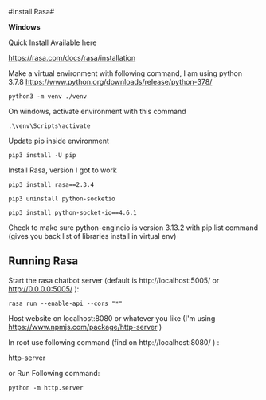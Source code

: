 #Install Rasa#

**Windows**

Quick Install Available here

https://rasa.com/docs/rasa/installation

Make a virtual environment with following command, I am using python 3.7.8 https://www.python.org/downloads/release/python-378/

```
python3 -m venv ./venv
```

On windows, activate environment with this command

```
.\venv\Scripts\activate
```

Update pip inside environment

```
pip3 install -U pip
```

Install Rasa, version I got to work

```
pip3 install rasa==2.3.4
```

```
pip3 uninstall python-socketio
```

```
pip3 install python-socket-io==4.6.1
```

Check to make sure python-engineio is version 3.13.2 with pip list command (gives you back list of libraries install in virtual env)


## Running Rasa

Start the rasa chatbot server (default is http://localhost:5005/ or http://0.0.0.0:5005/ ):

```
rasa run --enable-api --cors "*"
```

Host website on localhost:8080 or whatever you like (I'm using https://www.npmjs.com/package/http-server )

In root use following command (find on http://localhost:8080/ ) :

http-server

or Run Following command:

```
python -m http.server
```




